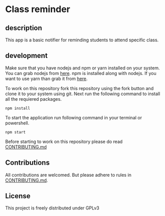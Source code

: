 # Class reminder

## description

This app is a basic notifier for reminding students to attend specific class.

## development

Make sure that you have nodejs and npm or yarn installed on your system.
 You can grab nodejs from [here](https://nodejs.org/en/download/).
 npm is installed along with nodejs. 
 If you want to use yarn than grab it from [here](https://classic.yarnpkg.com/en/docs/install).

To work on this repository fork this repository using the fork button and clone it to your system using git.
Next run the following command to install all the requiered packages.
```shell
npm install
```

To start the application run following command in your terminal or powershell.
```shell
npm start
```

Before starting to work on this repository please do read [CONTRIBUTING.md](https://github.com/adgai19/Class-notifier-js/blob/main/CONTRIBUTING.md)



## Contributions

All contributions are welcomed. But please adhere to rules in [CONTRIBUTING.md](https://github.com/adgai19/Class-notifier-js/blob/main/CONTRIBUTING.md).

## License

This project is freely distributed under GPLv3
